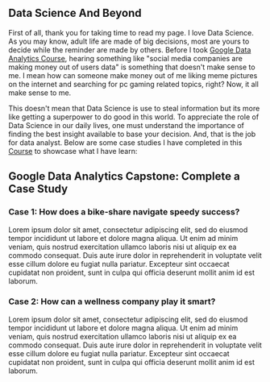 ## Data Science And Beyond

First of all, thank you for taking time to read my page. I love Data Science. As you may know, adult life are made of big decisions, most are yours to decide while the reminder are made by others. Before I took [Google Data Analytics Course](https://www.coursera.org/professional-certificates/google-data-analytics), hearing something like "social media companies are making money out of users data" is something that doesn't make sense to me. I mean how can someone make money out of me liking meme pictures on the internet and searching for pc gaming related topics, right? Now, it all make sense to me. 

This doesn't mean that Data Science is use to steal information but its more like getting a superpower to do good in this world. To appreciate the role of Data Science in our daily lives, one must understand the importance of finding the best insight available to base your decision. And, that is the job for data analyst. Below are some case studies I have completed in this [Course](https://www.coursera.org/professional-certificates/google-data-analytics) to showcase what I have learn:

## Google Data Analytics Capstone: Complete a Case Study

### Case 1: How does a bike-share navigate speedy success?

Lorem ipsum dolor sit amet, consectetur adipiscing elit, sed do eiusmod tempor incididunt ut labore et dolore magna aliqua. Ut enim ad minim veniam, quis nostrud exercitation ullamco laboris nisi ut aliquip ex ea commodo consequat. Duis aute irure dolor in reprehenderit in voluptate velit esse cillum dolore eu fugiat nulla pariatur. Excepteur sint occaecat cupidatat non proident, sunt in culpa qui officia deserunt mollit anim id est laborum.


### Case 2: How can a wellness company play it smart?

Lorem ipsum dolor sit amet, consectetur adipiscing elit, sed do eiusmod tempor incididunt ut labore et dolore magna aliqua. Ut enim ad minim veniam, quis nostrud exercitation ullamco laboris nisi ut aliquip ex ea commodo consequat. Duis aute irure dolor in reprehenderit in voluptate velit esse cillum dolore eu fugiat nulla pariatur. Excepteur sint occaecat cupidatat non proident, sunt in culpa qui officia deserunt mollit anim id est laborum.
